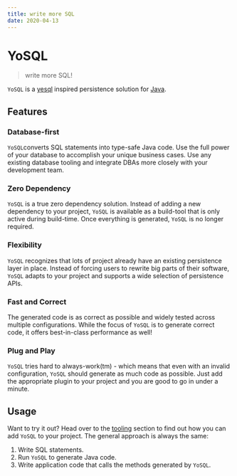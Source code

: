 ```yaml
---
title: write more SQL
date: 2020-04-13
---
```


# YoSQL

> write more SQL!

`YoSQL` is a [yesql](https://github.com/krisajenkins/yesql) inspired persistence solution for [Java](https://www.java.com/).

## Features

### Database-first

`YoSQL`converts SQL statements into type-safe Java code. Use the full power of your database to accomplish your unique 
business cases. Use any existing database tooling and integrate DBAs more closely with your development team.

### Zero Dependency

`YoSQL` is a true zero dependency solution. Instead of adding a new dependency to your project, `YoSQL` is available 
as a build-tool that is only active during build-time. Once everything is generated, `YoSQL` is no longer required.

### Flexibility

`YoSQL` recognizes that lots of project already have an existing persistence layer in place. Instead of forcing 
users to rewrite big parts of their software, `YoSQL` adapts to your project and supports a wide selection of 
persistence APIs.

### Fast and Correct

The generated code is as correct as possible and widely tested across multiple configurations. While the focus of 
`YoSQL` is to generate correct code, it offers best-in-class performance as well!

### Plug and Play

`YoSQL` tries hard to always-work(tm) - which means that even with an invalid configuration, `YoSQL` should generate 
as much code as possible. Just add the appropriate plugin to your project and you are good to go in under a  minute.

## Usage

Want to try it out? Head over to the [tooling](./tooling) section to find out how you can add `YoSQL` to your 
project. The general approach is always the same:

1. Write SQL statements.
2. Run `YoSQL` to generate Java code.
3. Write application code that calls the methods generated by `YoSQL`.

